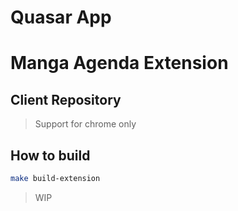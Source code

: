 # Quasar App
# Manga Agenda Extension
## Client Repository

> Support for chrome only

## How to build

```bash
make build-extension
``` 

> WIP
